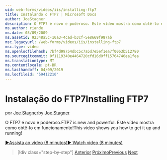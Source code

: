 ```yaml
---
uid: web-forms/videos/iis/installing-ftp7
title: Instalando o FTP7 | Microsoft Docs
author: JoeStagner
description: O FTP7 é novo e poderoso. Este vídeo mostra como obtê-lo em funcionamento!
ms.author: riande
ms.date: 03/09/2009
ms.assetid: 92348a5c-10a3-4cad-b3cf-5e8669f987ab
msc.legacyurl: /web-forms/videos/iis/installing-ftp7
msc.type: video
ms.openlocfilehash: 7bf4d99754dbc5c7a5d7e5ef1ea7f0063b512780
ms.sourcegitcommit: 0f1119340e4464720cfd16d0ff15764746ea1fea
ms.translationtype: MT
ms.contentlocale: pt-BR
ms.lasthandoff: 04/09/2019
ms.locfileid: "59412210"
---
```

# <a name="installing-ftp7"></a><span data-ttu-id="e9b1f-104">Instalação do FTP7</span><span class="sxs-lookup"><span data-stu-id="e9b1f-104">Installing FTP7</span></span>

<span data-ttu-id="e9b1f-105">por [Joe Stagner](https://github.com/JoeStagner)</span><span class="sxs-lookup"><span data-stu-id="e9b1f-105">by [Joe Stagner](https://github.com/JoeStagner)</span></span>

<span data-ttu-id="e9b1f-106">O FTP7 é novo e poderoso.</span><span class="sxs-lookup"><span data-stu-id="e9b1f-106">FTP7 is new and powerful.</span></span> <span data-ttu-id="e9b1f-107">Este vídeo mostra como obtê-lo em funcionamento!</span><span class="sxs-lookup"><span data-stu-id="e9b1f-107">This video shows you how to get it up and running!</span></span>

[<span data-ttu-id="e9b1f-108">&#9654;Assista ao vídeo (8 minutos)</span><span class="sxs-lookup"><span data-stu-id="e9b1f-108">&#9654; Watch video (8 minutes)</span></span>](https://channel9.msdn.com/Blogs/ASP-NET-Site-Videos/installing-ftp7)

> [!div class="step-by-step"]
> <span data-ttu-id="e9b1f-109">[Anterior](creating-a-site-with-iis7-manager.md)
> [Próximo](bit-rate-throttling.md)</span><span class="sxs-lookup"><span data-stu-id="e9b1f-109">[Previous](creating-a-site-with-iis7-manager.md)
[Next](bit-rate-throttling.md)</span></span>

